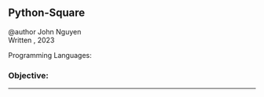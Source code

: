 ## Python-Square

   @author John Nguyen  
   Written , 2023

   Programming Languages: 

   ### Objective: 
   

   ---
